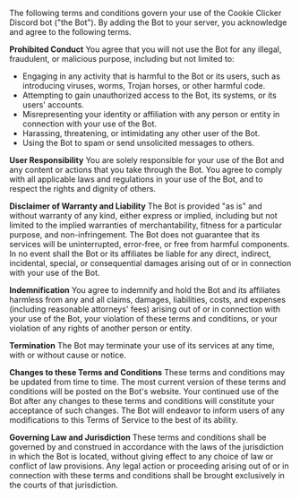 The following terms and conditions govern your use of the Cookie Clicker Discord bot ("the Bot"). By adding the Bot to your server, you acknowledge and agree to the following terms.

**Prohibited Conduct**
You agree that you will not use the Bot for any illegal, fraudulent, or malicious purpose, including but not limited to:
- Engaging in any activity that is harmful to the Bot or its users, such as introducing viruses, worms, Trojan horses, or other harmful code.
- Attempting to gain unauthorized access to the Bot, its systems, or its users' accounts.
- Misrepresenting your identity or affiliation with any person or entity in connection with your use of the Bot.
- Harassing, threatening, or intimidating any other user of the Bot.
- Using the Bot to spam or send unsolicited messages to others.

**User Responsibility**
You are solely responsible for your use of the Bot and any content or actions that you take through the Bot. You agree to comply with all applicable laws and regulations in your use of the Bot, and to respect the rights and dignity of others.

**Disclaimer of Warranty and Liability**
The Bot is provided "as is" and without warranty of any kind, either express or implied, including but not limited to the implied warranties of merchantability, fitness for a particular purpose, and non-infringement. The Bot does not guarantee that its services will be uninterrupted, error-free, or free from harmful components. In no event shall the Bot or its affiliates be liable for any direct, indirect, incidental, special, or consequential damages arising out of or in connection with your use of the Bot.

**Indemnification**
You agree to indemnify and hold the Bot and its affiliates harmless from any and all claims, damages, liabilities, costs, and expenses (including reasonable attorneys' fees) arising out of or in connection with your use of the Bot, your violation of these terms and conditions, or your violation of any rights of another person or entity.

**Termination**
The Bot may terminate your use of its services at any time, with or without cause or notice.

**Changes to these Terms and Conditions**
These terms and conditions may be updated from time to time. The most current version of these terms and conditions will be posted on the Bot's website. Your continued use of the Bot after any changes to these terms and conditions will constitute your acceptance of such changes. The Bot will endeavor to inform users of any modifications to this Terms of Service to the best of its ability.

**Governing Law and Jurisdiction**
These terms and conditions shall be governed by and construed in accordance with the laws of the jurisdiction in which the Bot is located, without giving effect to any choice of law or conflict of law provisions. Any legal action or proceeding arising out of or in connection with these terms and conditions shall be brought exclusively in the courts of that jurisdiction.
